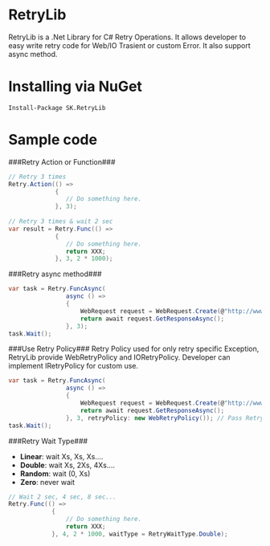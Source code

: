 RetryLib
========

RetryLib is a .Net Library for C# Retry Operations. It allows developer to easy write retry code for Web/IO Trasient or custom Error. It also support async method.

Installing via NuGet
=
    Install-Package SK.RetryLib
    
Sample code
=
###Retry Action or Function###
```csharp
// Retry 3 times
Retry.Action(() =>
             {
                // Do something here.
             }, 3);
                
// Retry 3 times & wait 2 sec
var result = Retry.Func(() =>
             {
                // Do something here.
                return XXX;
             }, 3, 2 * 1000);
``` 
###Retry async method###
```csharp
var task = Retry.FuncAsync(
                async () =>
                {
                    WebRequest request = WebRequest.Create(@"http://www.bing.com/");
                    return await request.GetResponseAsync();
                }, 3);
task.Wait();
```
###Use Retry Policy###
Retry Policy used for only retry specific Exception, RetryLib provide WebRetryPolicy and IORetryPolicy. Developer can implement IRetryPolicy for custom use.
```csharp
var task = Retry.FuncAsync(
                async () =>
                {
                    WebRequest request = WebRequest.Create(@"http://www.bing.com/");
                    return await request.GetResponseAsync();
                }, 3, retryPolicy: new WebRetryPolicy()); // Pass Retry Policy to task.
task.Wait();
```

###Retry Wait Type###
* <b>Linear</b>:   wait Xs, Xs, Xs....
* <b>Double</b>:   wait Xs, 2Xs, 4Xs....
* <b>Random</b>:   wait (0, Xs)
* <b>Zero</b>:   never wait

```csharp
// Wait 2 sec, 4 sec, 8 sec...
Retry.Func(() =>
            {
                // Do something here.
                return XXX;
            }, 4, 2 * 1000, waitType = RetryWaitType.Double);
``` 
